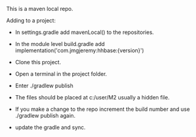 This is a maven local repo.

Adding to a project:

- In settings.gradle add mavenLocal() to the repositories.
- In the module level build.gradle add implementation('com.jmgjeremy:hhbase:{version}')
- Clone this project.
- Open a terminal in the project folder.
- Enter ./gradlew publish
- The files should be placed at c:/user/M2 usually a hidden file.

- If you make a change to the repo increment the build number and use ./gradlew publish again.
- update the gradle and sync.
